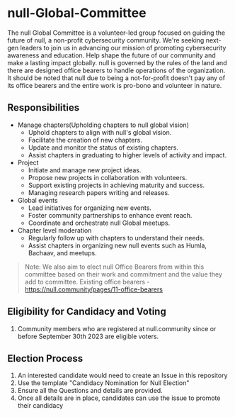 # null-Global-Committee
The null Global Committee is a volunteer-led group focused on guiding the future of null, a non-profit cybersecurity community. We're seeking next-gen leaders to join us in advancing our mission of promoting cybersecurity awareness and education. Help shape the future of our community and make a lasting impact globally. null is governed by the rules of the land and there are designed office bearers to handle operations of the organization. It should be noted that null due to being a not-for-profit doesn't pay any of its office bearers and the entire work is pro-bono and volunteer in nature.

## Responsibilities
* Manage chapters(Upholding chapters to null global vision)
  * Uphold chapters to align with null's global vision.
  * Facilitate the creation of new chapters.
  * Update and monitor the status of existing chapters.
  * Assist chapters in graduating to higher levels of activity and impact.
* Project
  * Initiate and manage new project ideas.
  * Propose new projects in collaboration with volunteers.
  * Support existing projects in achieving maturity and success.
  * Managing research papers writing and releases.
* Global events
  * Lead initiatives for organizing new events.
  * Foster community partnerships to enhance event reach.
  * Coordinate and orchestrate null Global meetups.
* Chapter level moderation
  * Regularly follow up with chapters to understand their needs.
  * Assist chapters in organizing new null events such as Humla, Bachaav, and meetups.
 
> Note: We also aim to elect null Office Bearers from within this committee based on their work and commitment and the value they add to committee. Existing office bearers - https://null.community/pages/11-office-bearers

## Eligibility for Candidacy and Voting
1. Community members who are registered at null.community since or before September 30th 2023 are eligible voters.

## Election Process

1. An interested candidate would need to create an Issue in this repository
2. Use the template "Candidacy Nomination for Null Election"
3. Ensure all the Questions and details are provided.
4. Once all details are in place, candidates can use the issue to promote their candidacy

